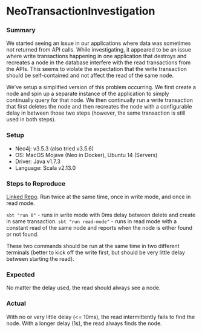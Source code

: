 # NeoTransactionInvestigation

### Summary
We started seeing an issue in our applications where data was sometimes not returned from API calls. While investigating, it appeared to be an issue where write transactions happening in one application that destroys and recreates a node in the database interfere with the read transactions from the APIs. This seems to violate the expectation that the write transaction should be self-contained and not affect the read of the same node.

We've setup a simplified version of this problem occurring. We first create a node and spin up a separate instance of the application to simply continually query for that node. We then continually run a write transaction that first deletes the node and then recreates the node with a configurable delay in between those two steps (however, the same transaction is still used in both steps).

### Setup

- Neo4j: v3.5.3 (also tried v3.5.6)
- OS: MacOS Mojave (Neo in Docker), Ubuntu 14 (Servers)
- Driver: Java v1.7.3
- Language: Scala v2.13.0

### Steps to Reproduce
[Linked Repo](https://github.com/Hoekz/NeoTransactionInvestigation). Run twice at the same time, once in write mode, and once in read mode.

`sbt "run 0"` - runs in write mode with 0ms delay between delete and create in same transaction.
`sbt "run read-mode"` - runs in read mode with a constant read of the same node and reports when the node is either found or not found.

These two commands should be run at the same time in two different terminals (better to kick off the write first, but should be very little delay between starting the read).

### Expected

No matter the delay used, the read should always see a node.

### Actual

With no or very little delay (<= 10ms), the read intermittently fails to find the node.
With a longer delay (1s), the read always finds the node.
